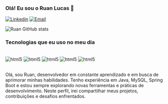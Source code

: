 ### Olá! Eu sou o Ruan Lucas 🚀

[![Linkedin](https://img.shields.io/badge/LinkedIn-0077B5?style=for-the-badge&logo=linkedin&logoColor=white)](https://www.linkedin.com/in/ruan-silva-50042622b/)
[![Email](https://img.shields.io/badge/Email-D14836?style=for-the-badge&logo=gmail&logoColor=white)](mailto:rulucasilva13@gmail.com)



![Ruan GitHub stats](https://github-readme-stats.vercel.app/api?username=Ruanlucas42&show_icons=true&theme=tokyonight)

### Tecnologias que eu uso no meu dia

<div style="display: inline_block"><br/>
    <img align="center" alt="html5" src="https://img.shields.io/badge/Java-ED8B00?style=for-the-badge&logo=openjdk&logoColor=white">
    <img align="center" alt="html5" src="https://img.shields.io/badge/Spring-6DB33F?style=for-the-badge&logo=spring&logoColor=white">
    <img align="center" alt="html5" src="https://img.shields.io/badge/MySQL-00000F?style=for-the-badge&logo=mysql&logoColor=white">
    <img align="center" alt="html5" src="https://img.shields.io/badge/PostgreSQL-316192?style=for-the-badge&logo=postgresql&logoColor=white">
    <img align="center" alt="html5" src="https://img.shields.io/badge/Hibernate-59666C?style=for-the-badge&logo=Hibernate&logoColor=white">
</div><br/>

Olá, sou Ruan, desenvolvedor em constante aprendizado e em busca de aprimorar minhas habilidades. Tenho experiência em Java, MySQL, Spring Boot e estou sempre explorando novas ferramentas e práticas de desenvolvimento. Neste perfil, irei compartilhar meus projetos, contribuições e desafios enfrentados.
